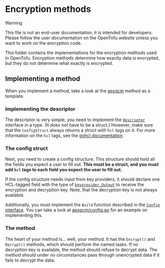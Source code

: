# Encryption methods

> [!WARNING]
> This file is not an end-user documentation, it is intended for developers. Please follow the user documentation on the OpenTofu website unless you want to work on the encryption code.

This folder contains the implementations for the encryption methods used in OpenTofu. Encryption methods determine how exactly data is encrypted, but they do not determine what exactly is encrypted.

## Implementing a method

When you implement a method, take a look at the [aesgcm](aesgcm) method as a template.

### Implementing the descriptor

The descriptor is very simple, you need to implement the [`Descriptor`](descriptor.go) interface in a type. (It does not have to be a struct.) However, make sure that the `ConfigStruct` always returns a struct with `hcl` tags on it. For more information on the `hcl` tags, see the [gohcl documentation](https://godocs.io/github.com/hashicorp/hcl/v2/gohcl).

### The config struct

Next, you need to create a config structure. This structure should hold all the fields you expect a user to fill out. **This must be a struct, and you must add `hcl` tags to each field you expect the user to fill out.**

If the config structure needs input from key providers, it should declare one HCL-tagged field with the type of [`keyprovider.Output`](../keyprovider/output.go) to receive the encryption and decryption key. Note, that the decryption key is not always available.

Additionally, you must implement the `Build` function described in the [`Config` interface](config.go). You can take a look at [aesgcm/config.go](static/config.go) for an example on implementing this.

### The method

The heart of your method is... well, your method. It has the `Encrypt()` and `Decrypt()` methods, which should perform the named tasks. If no decryption key is available, the method should refuse to decrypt data. The method should under no circumstances pass through unencrypted data if it fails to decrypt the data.
